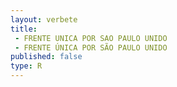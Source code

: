 ```yaml
---
layout: verbete
title:
 - FRENTE UNICA POR SAO PAULO UNIDO
 - FRENTE ÚNICA POR SÃO PAULO UNIDO
published: false
type: R
---
```


